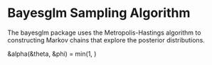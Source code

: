 Bayesglm Sampling Algorithm
========

The bayesglm package uses the Metropolis-Hastings algorithm to constructing Markov chains that explore the posterior distributions.

 &alpha(&theta, &phi) = min(1, )